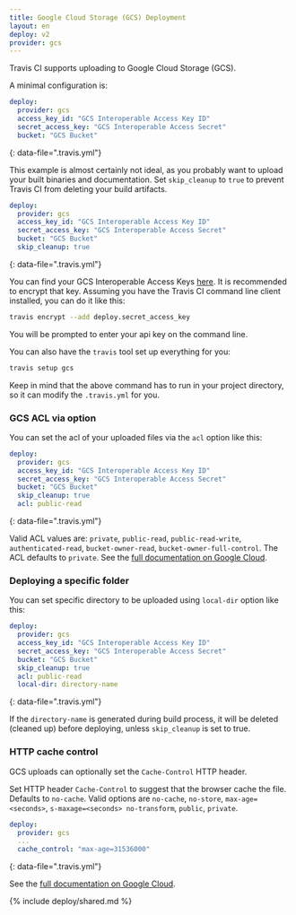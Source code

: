 ```yaml
---
title: Google Cloud Storage (GCS) Deployment
layout: en
deploy: v2
provider: gcs
---
```


Travis CI supports uploading to Google Cloud Storage (GCS).

A minimal configuration is:

```yaml
deploy:
  provider: gcs
  access_key_id: "GCS Interoperable Access Key ID"
  secret_access_key: "GCS Interoperable Access Secret"
  bucket: "GCS Bucket"
```
{: data-file=".travis.yml"}

This example is almost certainly not ideal, as you probably want to upload your built binaries and documentation. Set `skip_cleanup` to `true` to prevent Travis CI from deleting your build artifacts.

```yaml
deploy:
  provider: gcs
  access_key_id: "GCS Interoperable Access Key ID"
  secret_access_key: "GCS Interoperable Access Secret"
  bucket: "GCS Bucket"
  skip_cleanup: true
```
{: data-file=".travis.yml"}

You can find your GCS Interoperable Access Keys [here](https://developers.google.com/storage/docs/migrating).
It is recommended to encrypt that key.
Assuming you have the Travis CI command line client installed, you can do it like this:

```bash
travis encrypt --add deploy.secret_access_key
```

You will be prompted to enter your api key on the command line.

You can also have the `travis` tool set up everything for you:

```bash
travis setup gcs
```

Keep in mind that the above command has to run in your project directory, so it can modify the `.travis.yml` for you.

### GCS ACL via option

You can set the acl of your uploaded files via the `acl` option like this:

```yaml
deploy:
  provider: gcs
  access_key_id: "GCS Interoperable Access Key ID"
  secret_access_key: "GCS Interoperable Access Secret"
  bucket: "GCS Bucket"
  skip_cleanup: true
  acl: public-read
```
{: data-file=".travis.yml"}

Valid ACL values are: `private`, `public-read`, `public-read-write`, `authenticated-read`, `bucket-owner-read`, `bucket-owner-full-control`. The ACL defaults to `private`.
See the [full documentation on Google Cloud](https://cloud.google.com/storage/docs/reference-headers#xgoogacl).

### Deploying a specific folder

You can set specific directory to be uploaded using `local-dir` option like this:

```yaml
deploy:
  provider: gcs
  access_key_id: "GCS Interoperable Access Key ID"
  secret_access_key: "GCS Interoperable Access Secret"
  bucket: "GCS Bucket"
  skip_cleanup: true
  acl: public-read
  local-dir: directory-name
```
{: data-file=".travis.yml"}

If the `directory-name` is generated during build process, it will be deleted (cleaned up) before deploying, unless `skip_cleanup` is set to true.

### HTTP cache control

GCS uploads can optionally set the `Cache-Control` HTTP header.

Set HTTP header `Cache-Control` to suggest that the browser cache the file. Defaults to `no-cache`. Valid options are `no-cache`, `no-store`, `max-age=<seconds>`, `s-maxage=<seconds> no-transform`, `public`, `private`.

```yaml
deploy:
  provider: gcs
  ...
  cache_control: "max-age=31536000"
```
{: data-file=".travis.yml"}

See the [full documentation on Google Cloud](https://cloud.google.com/storage/docs/reference-headers#cachecontrol).

{% include deploy/shared.md %}
